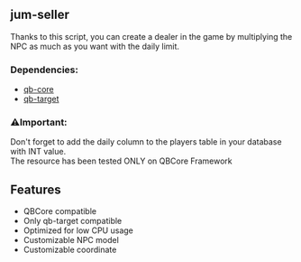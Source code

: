 ## jum-seller
Thanks to this script, you can create a dealer in the game by multiplying the NPC as much as you want with the daily limit.

### Dependencies:
* [qb-core](https://github.com/qbcore-framework/qb-core)
* [qb-target](https://github.com/qbcore-framework/qb-target)

### ⚠️Important:
Don't forget to add the daily column to the players table in your database with INT value.
<br/>
The resource has been tested ONLY on QBCore Framework

## Features

- QBCore compatible
- Only qb-target compatible
- Optimized for low CPU usage
- Customizable NPC model
- Customizable coordinate
